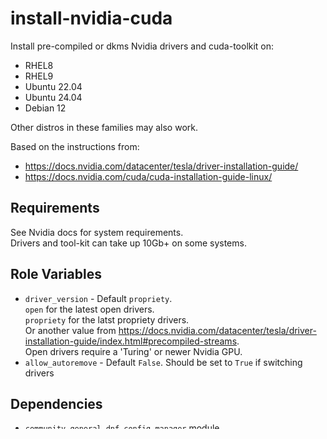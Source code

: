 install-nvidia-cuda
=========

Install pre-compiled or dkms Nvidia drivers and cuda-toolkit on:  
- RHEL8
- RHEL9
- Ubuntu 22.04
- Ubuntu 24.04
- Debian 12

Other distros in these families may also work.  
  
Based on the instructions from:  
- https://docs.nvidia.com/datacenter/tesla/driver-installation-guide/
- https://docs.nvidia.com/cuda/cuda-installation-guide-linux/

Requirements
------------

See Nvidia docs for system requirements.  
Drivers and tool-kit can take up 10Gb+ on some systems.  

Role Variables
--------------

- `driver_version` - Default `propriety`.  
  `open` for the latest open drivers.  
  `propriety` for the latst propriety drivers.  
   Or another value from https://docs.nvidia.com/datacenter/tesla/driver-installation-guide/index.html#precompiled-streams.  
   Open drivers require a 'Turing' or newer Nvidia GPU.  
- `allow_autoremove` - Default `False`. Should be set to `True` if switching drivers  

Dependencies
------------

- `community.general.dnf_config_manager` module

Example Playbook
----------------

Can test the ouput of `lspci` to only run on nodes with Nvidia GPU hardware.
The `latest`, propriety, pre-compiled drivers should work with older, pre-Turing, GPUs if required.  
```
---
- name: Install CUDA on nodes with GPUs
  hosts: all
  become: True
  gather_facts: True
  pre_tasks:
  - name: Check which nodes have NVIDIA GPUs
    register: lspci_result
    changed_when: False
    check_mode: False
    ansible.builtin.command:
      cmd: "lspci"

  tasks:
  - name: Install CUDA
    vars:
      driver_version: latest
    when: lspci_result['stdout'] | regex_search('vga.*nvidia', ignorecase=True, multiline=False)
    ansible.builtin.include_role:
      name: install-nvidia-cuda
```

License
-------

BSD-3-Clause

